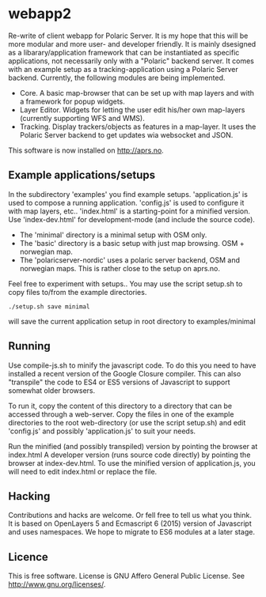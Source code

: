 # webapp2
Re-write of client webapp for Polaric Server. It is my hope that this will be more modular and more user- and developer friendly. It is mainly dsesigned as a libarary/application framework that can be instantiated as specific applications, not necessarily only with a "Polaric" backend server. It comes with an example setup as a tracking-application using a Polaric Server backend. Currently, the following modules are being implemented. 

* Core. A basic map-browser that can be set up with map layers and with a framework for popup widgets. 
* Layer Editor. Widgets for letting the user edit his/her own map-layers (currently supporting WFS and WMS). 
* Tracking. Display trackers/objects as features in a map-layer. It uses the Polaric Server backend to get updates wia websocket and JSON. 

This software is now installed on http://aprs.no. 


## Example applications/setups

In the subdirectory 'examples' you find example setups. 'application.js' is used to compose a running application. 'config.js' is used to configure it with map layers, etc.. 'index.html' is a starting-point for a minified version. Use 'index-dev.html' for development-mode (and include the source code). 

* The 'minimal' directory is a minimal setup with OSM only. 
* The 'basic' directory is a basic setup with just map browsing. OSM + norwegian map. 
* The 'polaricserver-nordic' uses a polaric server backend, OSM and norwegian maps. This is rather close to the setup on aprs.no. 

Feel free to experiment with setups.. You may use the script setup.sh to copy files to/from the example directories. 

    ./setup.sh save minimal 
will save the current application setup in root directory to examples/minimal
  
  
## Running 

Use compile-js.sh to minify the javascript code. To do this you need to have installed a recent version of the Google Closure compiler. This can also "transpile" the code to ES4 or ES5 versions of Javascript to support somewhat older browsers. 

To run it, copy the content of this directory to a directory that can be accessed through a web-server. Copy the files in one of the example directories to the root web-directory (or use the script setup.sh) and edit 'config.js' and possibly 'application.js' to suit your needs.

Run the minified (and possibly transpiled) version by pointing the browser at index.html
A developer version (runs source code directly) by pointing the browser at index-dev.html. 
To use the minified version of application.js, you will need to edit index.html or replace
the file. 

## Hacking

Contributions and hacks are welcome. Or fell free to tell us what you think. It is based on OpenLayers 5 and Ecmascript 6 (2015) version of Javascript and uses namespaces. We hope to migrate to ES6 modules at a later stage. 
  
## Licence
This is free software. License is GNU Affero General Public License. See <http://www.gnu.org/licenses/>.

